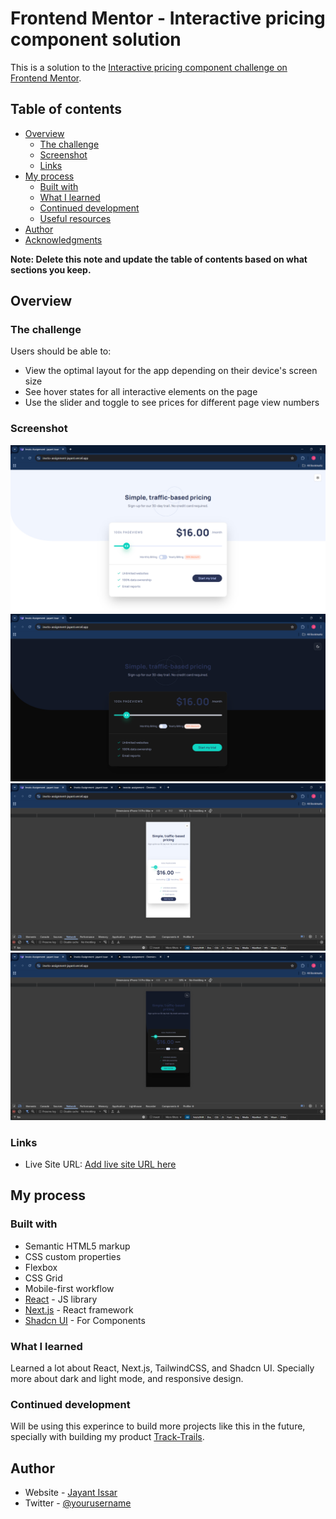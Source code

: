 # Frontend Mentor - Interactive pricing component solution

This is a solution to the [Interactive pricing component challenge on Frontend Mentor](https://www.frontendmentor.io/challenges/interactive-pricing-component-t0m8PIyY8). 
## Table of contents

- [Overview](#overview)
  - [The challenge](#the-challenge)
  - [Screenshot](#screenshot)
  - [Links](#links)
- [My process](#my-process)
  - [Built with](#built-with)
  - [What I learned](#what-i-learned)
  - [Continued development](#continued-development)
  - [Useful resources](#useful-resources)
- [Author](#author)
- [Acknowledgments](#acknowledgments)

**Note: Delete this note and update the table of contents based on what sections you keep.**

## Overview

### The challenge

Users should be able to:

- View the optimal layout for the app depending on their device's screen size
- See hover states for all interactive elements on the page
- Use the slider and toggle to see prices for different page view numbers

### Screenshot

![Desktop View (light mode)](./public/screenshots/1.png)
![Desktop View (dark mode)](./public/screenshots/4.png)
![Mobile View (light mode)](./public/screenshots/7.png)
![Mobile View (dark mode)](./public/screenshots/8.png)



### Links

- Live Site URL: [Add live site URL here](https://invsto-assignment-jayant.vercel.app/)

## My process

### Built with

- Semantic HTML5 markup
- CSS custom properties
- Flexbox
- CSS Grid
- Mobile-first workflow
- [React](https://reactjs.org/) - JS library
- [Next.js](https://nextjs.org/) - React framework
- [Shadcn UI](https://shadcn.com/) - For Components



### What I learned

Learned a lot about React, Next.js, TailwindCSS, and Shadcn UI. Specially more about dark and light mode, and responsive design.


### Continued development

Will be using this experince to build more projects like this in the future, specially with building my product [Track-Trails](https://track-trails.pages.dev/).


## Author

- Website - [Jayant Issar](https://jayant-portfolio.pages.dev/)
- Twitter - [@yourusername](https://www.twitter.com/dehatiCoder)


